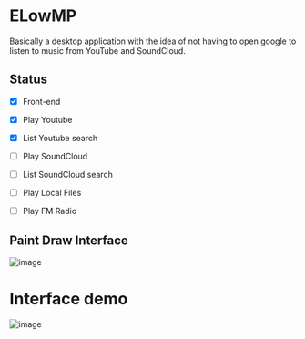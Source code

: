 # ELowMP
Basically a desktop application with the idea of not having to open google to listen to music from YouTube and SoundCloud.

## Status 
- [x] Front-end
- [x] Play Youtube
- [x] List Youtube search
- [ ] Play SoundCloud
- [ ] List SoundCloud search
- [ ] Play Local Files
- [ ] Play FM Radio




## Paint Draw Interface 
![image](https://github.com/JetShen/ELowMP/assets/62623196/b0657e0c-fb4b-4ec5-ab92-a6963cf6673c)
# Interface demo
![image](https://github.com/JetShen/ELowMP/assets/62623196/ac16a93e-396f-43f1-bfff-08136d9901dc)

